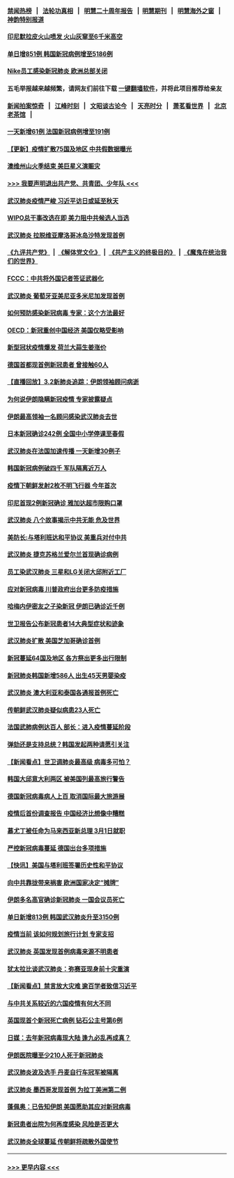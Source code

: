 #### [禁闻热榜](热点新闻.md?=0)  &nbsp;&nbsp;|&nbsp;&nbsp; [法轮功真相](https://github.com/gfw-breaker/truth/blob/master/README.md?=0) &nbsp;&nbsp;|&nbsp;&nbsp; [明慧二十周年报告](https://github.com/gfw-breaker/mh-reports/blob/master/README.md?=0) &nbsp;&nbsp;|&nbsp;&nbsp;[明慧期刊](https://github.com/gfw-breaker/mh-qikan) &nbsp;&nbsp;|&nbsp;&nbsp; [明慧海外之窗](https://github.com/gfw-breaker/mh-news/blob/master/README.md?=0) &nbsp;&nbsp;|&nbsp;&nbsp; [神韵特别报道](https://github.com/gfw-breaker/mh-news/blob/master/shenyun.md?=0)
#### [印尼默拉皮火山喷发 火山灰窜至6千米高空](../pages/nsc418/n11911908.md?t=03032031) 
#### [单日增851例 韩国新冠病例增至5186例](../pages/nsc418/n11911627.md?t=03032031) 
#### [Nike员工感染新冠肺炎 欧洲总部关闭](../pages/nsc418/n11911682.md?t=03032031) 
#### 五毛举报越来越频繁，请网友们前往下载 [一键翻墙软件](https://github.com/gfw-breaker/ssr-accounts)，并将此项目推荐给亲友
#### [新闻拍案惊奇](https://github.com/gfw-breaker/banned-news/blob/master/pages/link4.md) &nbsp;&nbsp;|&nbsp;&nbsp; [江峰时刻](https://github.com/gfw-breaker/banned-news/blob/master/pages/link4.md) &nbsp;&nbsp;|&nbsp;&nbsp; [文昭谈古论今](https://github.com/gfw-breaker/banned-news/blob/master/pages/link4.md) &nbsp;&nbsp;|&nbsp;&nbsp; [天亮时分](https://github.com/gfw-breaker/banned-news/blob/master/pages/link4.md) &nbsp;&nbsp;|&nbsp;&nbsp; [萧茗看世界](https://github.com/gfw-breaker/banned-news/blob/master/pages/link4.md) &nbsp;&nbsp;|&nbsp;&nbsp; [北京老茶馆](https://github.com/gfw-breaker/banned-news/blob/master/pages/link4.md) &nbsp;&nbsp;|&nbsp;&nbsp; 
#### [一天新增61例 法国新冠病例增至191例](../pages/nsc418/n11910774.md?t=03032031) 
#### [【更新】疫情扩散75国及地区 中共假数据曝光](../pages/nsc418/n11890652.md?t=03032031) 
#### [澳维州山火季结束 美巨星义演赈灾](../pages/nsc418/n11910887.md?t=03032031) 
#### [>>> 我要声明退出共产党、共青团、少年队 <<<](https://github.com/begood0513/goodnews/blob/master/quit/letter.md) 
#### [武汉肺炎疫情严峻 习近平访日或延至秋天](../pages/nsc418/n11910570.md?t=03032031) 
#### [WIPO总干事改选在即 美力阻中共候选人当选](../pages/nsc418/n11910464.md?t=03032031) 
#### [武汉肺炎 拉脱维亚摩洛哥冰岛沙特发现首例](../pages/nsc418/n11910372.md?t=03032031) 
#### [《九评共产党》](https://github.com/begood0513/9ping.md/blob/master/README.md) &nbsp;|&nbsp; [《解体党文化》](../../../../jtdwh.md/blob/master/README.md)  &nbsp;|&nbsp; [《共产主义的终极目的》](../../../../gczydzjmd.md/blob/master/README.md) &nbsp;|&nbsp; [《魔鬼在统治我们的世界》](../../../../mgztzwmdsj.md/blob/master/README.md) 
#### [FCCC：中共将外国记者签证武器化](../pages/nsc418/n11910385.md?t=03032031) 
#### [武汉肺炎 葡萄牙亚美尼亚多米尼加发现首例](../pages/nsc418/n11910197.md?t=03032031) 
#### [如何预防感染新冠病毒 专家：这个方法最好](../pages/nsc418/n11909928.md?t=03032031) 
#### [OECD：新冠重创中国经济 美国仅略受影响](../pages/nsc418/n11910023.md?t=03032031) 
#### [新型冠状疫情爆发 荷兰大蒜生姜涨价](../pages/nsc418/n11892646.md?t=03032031) 
#### [德国首都现首例新冠患者 曾接触60人](../pages/nsc418/n11909891.md?t=03032031) 
#### [【直播回放】3.2新肺炎追踪：伊朗领袖顾问病逝](../pages/nsc418/n11909676.md?t=03032031) 
#### [为何说伊朗隐瞒新冠疫情 专家披露疑点](../pages/nsc418/n11909701.md?t=03032031) 
#### [伊朗最高领袖一名顾问感染武汉肺炎去世](../pages/nsc418/n11909593.md?t=03032031) 
#### [日本新冠确诊242例 全国中小学停课至春假](../pages/nsc418/n11909521.md?t=03032031) 
#### [武汉肺炎在法国加速传播 一天新增30例子](../pages/nsc418/n11909555.md?t=03032031) 
#### [韩国新冠病例破四千 军队隔离近万人](../pages/nsc418/n11909279.md?t=03032031) 
#### [疫情下朝鲜发射2枚不明飞行器 今年首次](../pages/nsc418/n11909381.md?t=03032031) 
#### [印尼首现2例新冠确诊 雅加达超市限购口罩](../pages/nsc418/n11909186.md?t=03032031) 
#### [武汉肺炎 八个故事揭示中共无能 危及世界](../pages/nsc418/n11888055.md?t=03032031) 
#### [美防长:与塔利班达和平协议 美重兵对付中共](../pages/nsc418/n11908366.md?t=03032031) 
#### [武汉肺炎 捷克苏格兰爱尔兰首现确诊病例](../pages/nsc418/n11907769.md?t=03032031) 
#### [员工染武汉肺炎 三星和LG关闭大邱附近工厂](../pages/nsc418/n11907471.md?t=03032031) 
#### [应对新冠病毒 川普政府出台更多防疫措施](../pages/nsc418/n11907354.md?t=03032031) 
#### [哈梅内伊密友之子染新冠 伊朗已确诊近千例](../pages/nsc418/n11907301.md?t=03032031) 
#### [世卫报告公布新冠患者14大典型症状和迹象](../pages/nsc418/n11907472.md?t=03032031) 
#### [武汉肺炎扩散 美国芝加哥确诊首例](../pages/nsc418/n11907347.md?t=03032031) 
#### [新冠蔓延64国及地区 各方祭出更多出行限制](../pages/nsc418/n11907227.md?t=03032031) 
#### [新冠肺炎韩国新增586人 出生45天男婴染疫](../pages/nsc418/n11906923.md?t=03032031) 
#### [武汉肺炎 澳大利亚和泰国各通报首例死亡](../pages/nsc418/n11906995.md?t=03032031) 
#### [传朝鲜武汉肺炎疑似病患23人死亡](../pages/nsc418/n11906701.md?t=03032031) 
#### [法国武肺病例达百人 部长：进入疫情蔓延阶段](../pages/nsc418/n11906207.md?t=03032031) 
#### [弹劾还是支持总统？韩国发起两种请愿引关注](../pages/nsc418/n11904567.md?t=03032031) 
#### [【新闻看点】世卫调肺炎最高级 病毒多可怕？](../pages/nsc418/n11905498.md?t=03032031) 
#### [韩国大邱意大利两区 被美国列最高旅行警告](../pages/nsc418/n11905944.md?t=03032031) 
#### [德国新冠病毒病人上百 取消国际最大旅游展](../pages/nsc418/n11905769.md?t=03032031) 
#### [疫情后首份调查报告 中国经济比想像中糟糕](../pages/nsc418/n11905617.md?t=03032031) 
#### [慕尤丁被任命为马来西亚新总理 3月1日就职](../pages/nsc418/n11905327.md?t=03032031) 
#### [严控新冠病毒蔓延 德国出台多项措施](../pages/nsc418/n11905372.md?t=03032031) 
#### [【快讯】美国与塔利班签署历史性和平协议](../pages/nsc418/n11905172.md?t=03032031) 
#### [向中共靠拢带来祸害 欧洲国家决定“摊牌”](../pages/nsc418/n11905143.md?t=03032031) 
#### [伊朗多名高官确诊新冠肺炎 一国会议员死亡](../pages/nsc418/n11905185.md?t=03032031) 
#### [单日新增813例 韩国武汉肺炎升至3150例](../pages/nsc418/n11904722.md?t=03032031) 
#### [疫情当前 该如何规划旅行计划 专家支招](../pages/nsc418/n11903865.md?t=03032031) 
#### [武汉肺炎 英国发现首例病毒来源不明患者](../pages/nsc418/n11903663.md?t=03032031) 
#### [犹太拉比谈武汉肺炎：弥赛亚现身前十灾重演](../pages/nsc418/n11902923.md?t=03032031) 
#### [【新闻看点】禁言放大灾难 逾百学者致信习近平](../pages/nsc418/n11903581.md?t=03032031) 
#### [与中共关系较近的六国疫情有何大不同](../pages/nsc418/n11903440.md?t=03032031) 
#### [英国现首个新冠死亡病例 钻石公主号第6例](../pages/nsc418/n11903479.md?t=03032031) 
#### [日媒：去年新冠病毒现大陆 逢九必乱再成真？](../pages/nsc418/n11903445.md?t=03032031) 
#### [伊朗医院曝至少210人死于新冠肺炎](../pages/nsc418/n11903491.md?t=03032031) 
#### [武汉肺炎波及选手 丹麦自行车冠军被隔离](../pages/nsc418/n11903321.md?t=03032031) 
#### [武汉肺炎 墨西哥发现首例 为拉丁美洲第二例](../pages/nsc418/n11903232.md?t=03032031) 
#### [蓬佩奥：已告知伊朗 美国愿助其应对新冠病毒](../pages/nsc418/n11903212.md?t=03032031) 
#### [新冠患者出院为何再度感染 风险是否更大](../pages/nsc418/n11903262.md?t=03032031) 
#### [武汉肺炎全球蔓延 传朝鲜将疏散外国使节](../pages/nsc418/n11903092.md?t=03032031) 

----
#### [ >>> 更早内容 <<< ](../indexes/nsc418-earlier.md)
